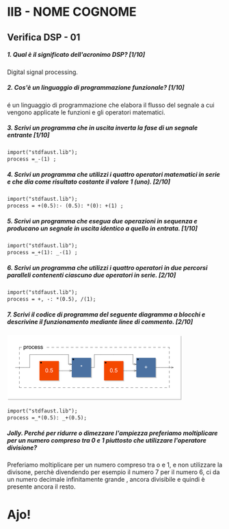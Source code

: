 # IIB - NOME COGNOME

## Verifica DSP - 01

##### 1. Qual è il significato dell'acronimo _DSP_? [1/10]

Digital signal processing.

##### 2. Cos'è un linguaggio di programmazione funzionale? [1/10]
é un linguaggio di programmazione che  elabora il flusso del segnale a cui vengono applicate le funzioni e gli operatori  matematici.

##### 3. Scrivi un programma che in uscita inverta la fase di un segnale entrante [1/10]

```
import("stdfaust.lib");
process =_-(1) ;
```

##### 4. Scrivi un programma che utilizzi i quattro operatori matematici in serie e che dia come risultato costante il valore 1 (_uno_). [2/10]

```
import("stdfaust.lib");
process = +(0.5):- (0.5): *(0): +(1) ;
```

##### 5. Scrivi un programma che esegua due operazioni in sequenza e producano un segnale in uscita identico a quello in entrata. [1/10]

```
import("stdfaust.lib");
process =_+(1): _-(1) ; 
```

##### 6. Scrivi un programma che utilizzi i quattro operatori in due percorsi paralleli contenenti ciascuno due operatori in serie. [2/10]

```
import("stdfaust.lib");
process = +, -: *(0.5), /(1); 
```

##### 7. Scrivi il codice di programma del seguente diagramma a blocchi e descrivine il funzionamento mediante linee di commento. [2/10]

![verifica](https://github.com/LSSN/2019-05-24-2A-VERIFICA/blob/master/process.png)

```
import("stdfaust.lib");
process =_*(0.5): _+(0.5); 
```

##### Jolly. Perché per ridurre o dimezzare l'ampiezza preferiamo moltiplicare per un numero compreso tra 0 e 1 piuttosto che utilizzare l'operatore divisione?

Preferiamo moltiplicare per un numero compreso tra o e 1, e non utilizzare la divisone, perchè divendendo per esempio il numero 7 per il numero 6,  ci da un numero decimale infinitamente grande , ancora divisibile e quindi è presente ancora il resto.

# Ajo!
